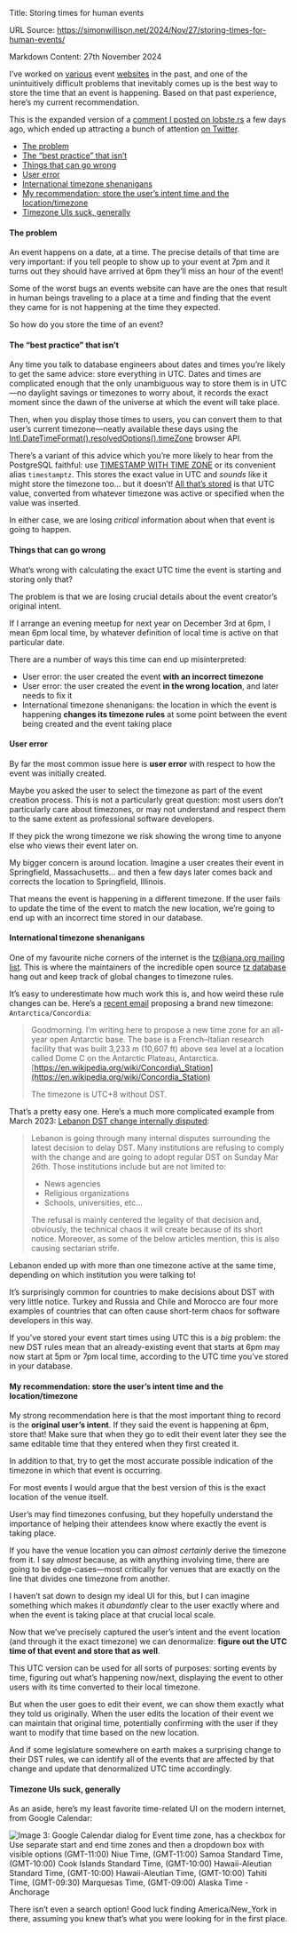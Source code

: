 Title: Storing times for human events

URL Source: https://simonwillison.net/2024/Nov/27/storing-times-for-human-events/

Markdown Content:
27th November 2024

I’ve worked on [various](https://en.wikipedia.org/wiki/Lanyrd) event [websites](https://en.wikipedia.org/wiki/Eventbrite) in the past, and one of the unintuitively difficult problems that inevitably comes up is the best way to store the time that an event is happening. Based on that past experience, here’s my current recommendation.

This is the expanded version of a [comment I posted on lobste.rs](https://lobste.rs/s/sorhro/postgresql_timestamp_with_time_zone_s_set#c_xjj8ci) a few days ago, which ended up attracting a bunch of attention [on Twitter](https://twitter.com/iavins/status/1861468050748514547).

*   [The problem](https://simonwillison.net/2024/Nov/27/storing-times-for-human-events/#the-problem)
*   [The “best practice” that isn’t](https://simonwillison.net/2024/Nov/27/storing-times-for-human-events/#the-best-practice-that-isn-t)
*   [Things that can go wrong](https://simonwillison.net/2024/Nov/27/storing-times-for-human-events/#things-that-can-go-wrong)
*   [User error](https://simonwillison.net/2024/Nov/27/storing-times-for-human-events/#user-error)
*   [International timezone shenanigans](https://simonwillison.net/2024/Nov/27/storing-times-for-human-events/#international-timezone-shenanigans)
*   [My recommendation: store the user’s intent time and the location/timezone](https://simonwillison.net/2024/Nov/27/storing-times-for-human-events/#my-recommendation-store-the-user-s-intent-time-and-the-location-timezone)
*   [Timezone UIs suck, generally](https://simonwillison.net/2024/Nov/27/storing-times-for-human-events/#timezone-uis-suck-generally)

#### The problem

An event happens on a date, at a time. The precise details of that time are very important: if you tell people to show up to your event at 7pm and it turns out they should have arrived at 6pm they’ll miss an hour of the event!

Some of the worst bugs an events website can have are the ones that result in human beings traveling to a place at a time and finding that the event they came for is not happening at the time they expected.

So how do you store the time of an event?

#### The “best practice” that isn’t

Any time you talk to database engineers about dates and times you’re likely to get the same advice: store everything in UTC. Dates and times are complicated enough that the only unambiguous way to store them is in UTC—no daylight savings or timezones to worry about, it records the exact moment since the dawn of the universe at which the event will take place.

Then, when you display those times to users, you can convert them to that user’s current timezone—neatly available these days using the [Intl.DateTimeFormat().resolvedOptions().timeZone](https://developer.mozilla.org/en-US/docs/Web/JavaScript/Reference/Global_Objects/Intl/DateTimeFormat/resolvedOptions) browser API.

There’s a variant of this advice which you’re more likely to hear from the PostgreSQL faithful: use [TIMESTAMP WITH TIME ZONE](https://www.postgresql.org/docs/current/datatype-datetime.html#DATATYPE-DATETIME-INPUT-TIME-STAMPS) or its convenient alias `timestamptz`. This stores the exact value in UTC and _sounds_ like it might store the timezone too... but it doesn’t! [All that’s stored](https://stackoverflow.com/questions/5876218/difference-between-timestamps-with-without-time-zone-in-postgresql#comment32979814_5876276) is that UTC value, converted from whatever timezone was active or specified when the value was inserted.

In either case, we are losing _critical_ information about when that event is going to happen.

#### Things that can go wrong

What’s wrong with calculating the exact UTC time the event is starting and storing only that?

The problem is that we are losing crucial details about the event creator’s original intent.

If I arrange an evening meetup for next year on December 3rd at 6pm, I mean 6pm local time, by whatever definition of local time is active on that particular date.

There are a number of ways this time can end up misinterpreted:

*   User error: the user created the event **with an incorrect timezone**
*   User error: the user created the event **in the wrong location**, and later needs to fix it
*   International timezone shenanigans: the location in which the event is happening **changes its timezone rules** at some point between the event being created and the event taking place

#### User error

By far the most common issue here is **user error** with respect to how the event was initially created.

Maybe you asked the user to select the timezone as part of the event creation process. This is not a particularly great question: most users don’t particularly care about timezones, or may not understand and respect them to the same extent as professional software developers.

If they pick the wrong timezone we risk showing the wrong time to anyone else who views their event later on.

My bigger concern is around location. Imagine a user creates their event in Springfield, Massachusetts... and then a few days later comes back and corrects the location to Springfield, Illinois.

That means the event is happening in a different timezone. If the user fails to update the time of the event to match the new location, we’re going to end up with an incorrect time stored in our database.

#### International timezone shenanigans

One of my favourite niche corners of the internet is the [tz@iana.org mailing list](https://lists.iana.org/hyperkitty/list/tz@iana.org/latest). This is where the maintainers of the incredible open source [tz database](https://en.wikipedia.org/wiki/Tz_database) hang out and keep track of global changes to timezone rules.

It’s easy to underestimate how much work this is, and how weird these rule changes can be. Here’s a [recent email](https://lists.iana.org/hyperkitty/list/tz@iana.org/thread/5KMKN3JXZZHTUHGQWBCJSPTQXXYOPIPP/) proposing a brand new timezone: `Antarctica/Concordia`:

> Goodmorning. I’m writing here to propose a new time zone for an all-year open Antarctic base. The base is a French–Italian research facility that was built 3,233 m (10,607 ft) above sea level at a location called Dome C on the Antarctic Plateau, Antarctica. [https://en.wikipedia.org/wiki/Concordia\_Station](https://en.wikipedia.org/wiki/Concordia_Station)
> 
> The timezone is UTC+8 without DST.

That’s a pretty easy one. Here’s a much more complicated example from March 2023: [Lebanon DST change internally disputed](https://lists.iana.org/hyperkitty/list/tz@iana.org/thread/EIBJYDJT3XQT5OWCNPIVVVH6U7INA2LW/):

> Lebanon is going through many internal disputes surrounding the latest decision to delay DST. Many institutions are refusing to comply with the change and are going to adopt regular DST on Sunday Mar 26th. Those institutions include but are not limited to:
> 
> *   News agencies
> *   Religious organizations
> *   Schools, universities, etc...
> 
> The refusal is mainly centered the legality of that decision and, obviously, the technical chaos it will create because of its short notice. Moreover, as some of the below articles mention, this is also causing sectarian strife.

Lebanon ended up with more than one timezone active at the same time, depending on which institution you were talking to!

It’s surprisingly common for countries to make decisions about DST with very little notice. Turkey and Russia and Chile and Morocco are four more examples of countries that can often cause short-term chaos for software developers in this way.

If you’ve stored your event start times using UTC this is a _big_ problem: the new DST rules mean that an already-existing event that starts at 6pm may now start at 5pm or 7pm local time, according to the UTC time you’ve stored in your database.

#### My recommendation: store the user’s intent time and the location/timezone

My strong recommendation here is that the most important thing to record is the **original user’s intent**. If they said the event is happening at 6pm, store that! Make sure that when they go to edit their event later they see the same editable time that they entered when they first created it.

In addition to that, try to get the most accurate possible indication of the timezone in which that event is occurring.

For most events I would argue that the best version of this is the exact location of the venue itself.

User’s may find timezones confusing, but they hopefully understand the importance of helping their attendees know where exactly the event is taking place.

If you have the venue location you can _almost certainly_ derive the timezone from it. I say _almost_ because, as with anything involving time, there are going to be edge-cases—most critically for venues that are exactly on the line that divides one timezone from another.

I haven’t sat down to design my ideal UI for this, but I can imagine something which makes it _abundantly_ clear to the user exactly where and when the event is taking place at that crucial local scale.

Now that we’ve precisely captured the user’s intent and the event location (and through it the exact timezone) we can denormalize: **figure out the UTC time of that event and store that as well**.

This UTC version can be used for all sorts of purposes: sorting events by time, figuring out what’s happening now/next, displaying the event to other users with its time converted to their local timezone.

But when the user goes to edit their event, we can show them exactly what they told us originally. When the user edits the location of their event we can maintain that original time, potentially confirming with the user if they want to modify that time based on the new location.

And if some legislature somewhere on earth makes a surprising change to their DST rules, we can identify all of the events that are affected by that change and update that denormalized UTC time accordingly.

#### Timezone UIs suck, generally

As an aside, here’s my least favorite time-related UI on the modern internet, from Google Calendar:

![Image 3: Google Calendar dialog for Event time zone, has a checkbox for Use separate start and end time zones and then a dropdown box with visible options (GMT-11:00) Niue Time, (GMT-11:00) Samoa Standard Time, (GMT-10:00) Cook Islands Standard Time, (GMT-10:00) Hawaii-Aleutian Standard Time, (GMT-10:00) Hawaii-Aleutian Time, (GMT-10:00) Tahiti Time, (GMT-09:30) Marquesas Time, (GMT-09:00) Alaska Time - Anchorage](https://static.simonwillison.net/static/2024/google-calendar-timezones.jpg)

There isn’t even a search option! Good luck finding America/New\_York in there, assuming you knew that’s what you were looking for in the first place.

